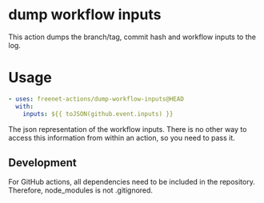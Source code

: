 # dump workflow inputs

This action dumps the branch/tag, commit hash and workflow inputs to the log.

# Usage

```yaml
- uses: freenet-actions/dump-workflow-inputs@HEAD
  with:
    inputs: ${{ toJSON(github.event.inputs) }}
```

The json representation of the workflow inputs. There is no other way to access this information from within an action, so you need to pass it.

## Development

For GitHub actions, all dependencies need to be included in the repository. Therefore, node_modules is not .gitignored.
